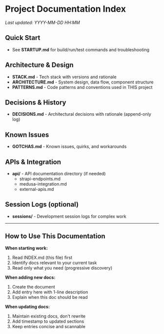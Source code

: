 # Project Documentation Index

*Last updated: YYYY-MM-DD HH:MM*

## Quick Start
- See **STARTUP.md** for build/run/test commands and troubleshooting

## Architecture & Design
- **STACK.md** - Tech stack with versions and rationale
- **ARCHITECTURE.md** - System design, data flow, component structure  
- **PATTERNS.md** - Code patterns and conventions used in THIS project

## Decisions & History
- **DECISIONS.md** - Architectural decisions with rationale (append-only log)

## Known Issues
- **GOTCHAS.md** - Known issues, quirks, and workarounds

## APIs & Integration
- **api/** - API documentation directory (if needed)
  - strapi-endpoints.md
  - medusa-integration.md
  - external-apis.md

## Session Logs (optional)
- **sessions/** - Development session logs for complex work

---

## How to Use This Documentation

**When starting work:**
1. Read INDEX.md (this file) first
2. Identify docs relevant to your current task
3. Read only what you need (progressive discovery)

**When adding new docs:**
1. Create the document
2. Add entry here with 1-line description
3. Explain when this doc should be read

**When updating docs:**
1. Maintain existing docs, don't rewrite
2. Add timestamp to updated sections
3. Keep entries concise and scannable

